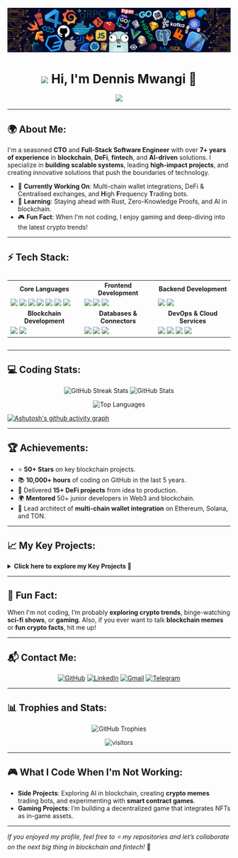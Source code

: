 ![](./public/logo.png)

<h1 align="center">
  <img src="https://media.giphy.com/media/hvRJCLFzcasrR4ia7z/giphy.gif" width="35"> 
  Hi, I'm Dennis Mwangi 🚀
</h1>

<p align="center">
<a href="https://github.com/DENNIS-CODES">
  <img src="https://readme-typing-svg.herokuapp.com/?lines=Hi+there+👋,+I+am+Dennis;+Welcome+to+My+GitHub+Profile!;Blockchain+Developer;Full-Stack+Web3+Developer;7%2B+years+of+coding+experience;Building+Fintech+and+DeFi+Innovations;Always+learning+and+innovating&font=Pacifico&center=true&width=750&height=120&color=FFA500&vCenter=true&size=45">
</a>

</p>

---

## 🌍 About Me:

I'm a seasoned **CTO** and **Full-Stack Software Engineer** with over **7+ years of experience** in **blockchain**, **DeFi**, **fintech**, and **AI-driven** solutions. I specialize in **building scalable systems**, leading **high-impact projects**, and creating innovative solutions that push the boundaries of technology.

- 🔧 **Currently Working On**: Multi-chain wallet integrations, DeFi & Centralised exchanges, and **H**igh **F**requency **T**rading bots.
- 🌱 **Learning**: Staying ahead with Rust, Zero-Knowledge Proofs, and AI in blockchain.
- 🎮 **Fun Fact**: When I'm not coding, I enjoy gaming and deep-diving into the latest crypto trends!

---

## ⚡ Tech Stack:

<div style="display: flex; justify-content: center; flex-wrap: wrap;">
  <table>
    <tr>
      <td align="center"><b>Core Languages</b></td>
      <td align="center"><b>Frontend Development</b></td>
      <td align="center"><b>Backend Development</b></td>
    </tr>
    <tr>
      <td align="left">
        <img src="https://img.shields.io/badge/-TypeScript-3178C6?style=flat&logo=typescript&logoColor=white" />
        <img src="https://img.shields.io/badge/-Rust-000000?style=flat&logo=rust&logoColor=white" />
        <img src="https://img.shields.io/badge/-Python-3776AB?style=flat&logo=python&logoColor=white" />
        <img src="https://img.shields.io/badge/-Java-007396?style=flat&logo=java&logoColor=white" />
        <img src="https://img.shields.io/badge/-C++-00599C?style=flat&logo=cplusplus&logoColor=white" />
        <img src="https://img.shields.io/badge/-C%23-239120?style=flat&logo=csharp&logoColor=white" />
        <img src="https://img.shields.io/badge/-Bash-4EAA25?style=flat&logo=gnu-bash&logoColor=white" />
      </td>
      <td align="left">
        <img src="https://img.shields.io/badge/-Next.js-000000?style=flat&logo=next.js&logoColor=white" />
        <img src="https://img.shields.io/badge/-React-61DAFB?style=flat&logo=react&logoColor=white" />
        <img src="https://img.shields.io/badge/-Vue.js-4FC08D?style=flat&logo=vue.js&logoColor=white" />
      </td>
      <td align="left">
        <img src="https://img.shields.io/badge/-Node.js-43853D?style=flat&logo=node.js&logoColor=white" />
        <img src="https://img.shields.io/badge/-GraphQL-E10098?style=flat&logo=graphql&logoColor=white" />
      </td>
    </tr>
    <tr>
      <td align="center"><b>Blockchain Development</b></td>
      <td align="center"><b>Databases & Connectors</b></td>
      <td align="center"><b>DevOps & Cloud Services</b></td>
    </tr>
    <tr>
      <td align="left">
        <img src="https://img.shields.io/badge/-Solidity-363636?style=flat&logo=solidity&logoColor=white" />
        <img src="https://img.shields.io/badge/-Web3.js-000000?style=flat&logo=web3.js&logoColor=white" />
      </td>
      <td align="left">
        <img src="https://img.shields.io/badge/-MongoDB-47A248?style=flat&logo=mongodb&logoColor=white" />
        <img src="https://img.shields.io/badge/-PostgreSQL-336791?style=flat&logo=postgresql&logoColor=white" />
        <img src="https://img.shields.io/badge/-Prisma-2D3748?style=flat&logo=prisma&logoColor=white" />
      </td>
      <td align="left">
        <img src="https://img.shields.io/badge/-Docker-2496ED?style=flat&logo=docker&logoColor=white" />
        <img src="https://img.shields.io/badge/-AWS-232F3E?style=flat&logo=amazon-aws&logoColor=white" />
        <img src="https://img.shields.io/badge/-Google_Cloud-4285F4?style=flat&logo=google-cloud&logoColor=white" />
        <img src="https://img.shields.io/badge/-Azure-0078D4?style=flat&logo=microsoft-azure&logoColor=white" />
      </td>
    </tr>
  </table>
</div>

---

## 💻 Coding Stats:

<p align="center">
  <img src="https://github-readme-streak-stats.herokuapp.com?user=DENNIS-CODES&theme=radical&hide_border=true" alt="GitHub Streak Stats">
  <img src="https://github-readme-stats.vercel.app/api?username=DENNIS-CODES&show_icons=true&theme=radical&hide_border=true&include_all_commits=true&count_private=true" alt="GitHub Stats">
</p>

<div align="center">
  <img src="https://github-readme-stats.vercel.app/api/top-langs/?username=DENNIS-CODES&theme=radical&hide_border=true&layout=compact" alt="Top Languages">
  
</div>

[![Ashutosh's github activity graph](https://github-readme-activity-graph.vercel.app/graph?username=DENNIS-CODES&bg_color=eec4da&color=9e4c98&line=9e4c98&point=403d3d&area=true&hide_border=true)](https://github.com/ashutosh00710/github-readme-activity-graph)

---

## 🏆 Achievements:

- ⭐ **50+ Stars** on key blockchain projects.
- 📚 **10,000+ hours** of coding on GitHub in the last 5 years.
- 🚀 Delivered **15+ DeFi projects** from idea to production.
- 🌍 **Mentored** 50+ junior developers in Web3 and blockchain.
- 🔑 Lead architect of **multi-chain wallet integration** on Ethereum, Solana, and TON.

---

## 📈 My Key Projects:

<p align="center">
  <details>
    <summary><b>Click here to explore my Key Projects 🚀</b></summary>
    <p align="center">Take a deep dive into the projects I've been building. Check out the details below!</p>
    <table align="center">
      <tr>
        <td><b>Project</b></td>
        <td><b>Description</b></td>
      </tr>
      <tr>
        <td>🔗 <b>warp cast Decentralized X Platform</b></td>
        <td>A blockchain-powered platform that empowers users with data sovereignty and privacy.</td>
      </tr>
      <tr>
        <td>💰 <b>DollarsApp</b></td>
        <td>A DeFi platform enabling seamless cross-border currency trades, optimized for speed and scalability.</td>
      </tr>
      <tr>
        <td>🖼️ <b>NFT Marketplace</b></td>
        <td>Built a multi-chain NFT marketplace allowing artists to mint, showcase, and sell their works across blockchains.</td>
      </tr>
      <tr>
        <td>🤖 <b>High-Frequency Trading Bots</b></td>
        <td>Developed AI-powered bots that trade across various markets, using advanced strategies like arbitrage and momentum trading.</td>
      </tr>
      <tr>
        <td>🏦 <b>BullX</b></td>
        <td>A DeFi platform offering staking, borrowing, and decentralized trading solutions.</td>
      </tr>
    </table>
  </details>
</p>                                        

---

## 💬 Fun Fact:

When I'm not coding, I’m probably **exploring crypto trends**, binge-watching **sci-fi shows**, or **gaming**. Also, if you ever want to talk **blockchain memes** or **fun crypto facts**, hit me up!

---

## 📬 Contact Me:

<p align="center">
  <a href="https://github.com/DENNIS-CODES"><img src="https://img.shields.io/badge/GitHub-%23181717.svg?style=for-the-badge&logo=github&logoColor=white" alt="GitHub"/></a>
  <a href="https://www.linkedin.com/in/dennis-mwangi-dev/"><img src="https://img.shields.io/badge/LinkedIn-blue.svg?style=for-the-badge&logo=linkedin&logoColor=white" alt="LinkedIn"/></a>
  <a href="mailto:dennis@ngeni.io"><img src="https://img.shields.io/badge/Gmail-red.svg?style=for-the-badge&logo=gmail&logoColor=white" alt="Gmail"/></a>
  <a href="https://t.me/dennismwangi"><img src="https://img.shields.io/badge/Telegram-%232CA5E0.svg?style=for-the-badge&logo=telegram&logoColor=white" alt="Telegram"/></a>
</p>

---

## 📊 Trophies and Stats:

<p align="center">
  <img src="https://github-profile-trophy.vercel.app/?username=DENNIS-CODES&theme=onedark&row=1&no-frame=true&margin-w=15" alt="GitHub Trophies" />
</p>

<p align="center">
  <img src="https://visitor-badge.laobi.icu/badge?page_id=DENNIS-CODES.DENNIS-CODES" alt="visitors"/>
</p>

---

## 🎮 What I Code When I'm Not Working:

- **Side Projects**: Exploring AI in blockchain, creating **crypto memes** trading bots, and experimenting with **smart contract games**.
- **Gaming Projects**: I’m building a decentralized game that integrates NFTs as in-game assets.

---

_If you enjoyed my profile, feel free to ⭐ my repositories and let’s collaborate on the next big thing in blockchain and fintech!_ 🚀
